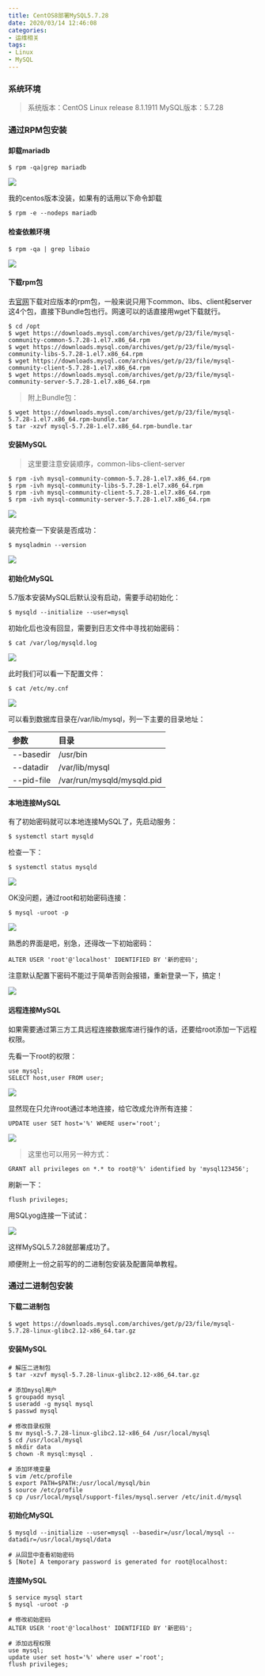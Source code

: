 ```yaml
---
title: CentOS8部署MySQL5.7.28
date: 2020/03/14 12:46:08
categories:
- 运维相关
tags:
- Linux
- MySQL
---
```




### 系统环境

> 系统版本：CentOS Linux release 8.1.1911
> MySQL版本：5.7.28



### 通过RPM包安装



#### 卸载mariadb

```shell
$ rpm -qa|grep mariadb
```

![](/images/20200314/mariadb.png)

我的centos版本没装，如果有的话用以下命令卸载

```shell
$ rpm -e --nodeps mariadb
```

<!-- more -->

#### 检查依赖环境

```shell
$ rpm -qa | grep libaio
```

![](/images/20200314/deps.png)



#### 下载rpm包

去[官网](https://dev.mysql.com/downloads/mysql/)下载对应版本的rpm包，一般来说只用下common、libs、client和server这4个包，直接下Bundle包也行。网速可以的话直接用wget下载就行。

```shell
$ cd /opt
$ wget https://downloads.mysql.com/archives/get/p/23/file/mysql-community-common-5.7.28-1.el7.x86_64.rpm
$ wget https://downloads.mysql.com/archives/get/p/23/file/mysql-community-libs-5.7.28-1.el7.x86_64.rpm
$ wget https://downloads.mysql.com/archives/get/p/23/file/mysql-community-client-5.7.28-1.el7.x86_64.rpm
$ wget https://downloads.mysql.com/archives/get/p/23/file/mysql-community-server-5.7.28-1.el7.x86_64.rpm
```

> 附上Bundle包：

```shell
$ wget https://downloads.mysql.com/archives/get/p/23/file/mysql-5.7.28-1.el7.x86_64.rpm-bundle.tar
$ tar -xzvf mysql-5.7.28-1.el7.x86_64.rpm-bundle.tar
```



#### 安装MySQL

> 这里要注意安装顺序，common-libs-client-server

```shell
$ rpm -ivh mysql-community-common-5.7.28-1.el7.x86_64.rpm
$ rpm -ivh mysql-community-libs-5.7.28-1.el7.x86_64.rpm
$ rpm -ivh mysql-community-client-5.7.28-1.el7.x86_64.rpm
$ rpm -ivh mysql-community-server-5.7.28-1.el7.x86_64.rpm
```

![](/images/20200314/install.png)

装完检查一下安装是否成功：

```shell
$ mysqladmin --version
```

![](/images/20200314/version.png)



#### 初始化MySQL

5.7版本安装MySQL后默认没有启动，需要手动初始化：

```shell
$ mysqld --initialize --user=mysql
```

初始化后也没有回显，需要到日志文件中寻找初始密码：

```shell
$ cat /var/log/mysqld.log
```

![](/images/20200314/initialize.png)

此时我们可以看一下配置文件：

```shell
$ cat /etc/my.cnf
```

![](/images/20200314/conf.png)

可以看到数据库目录在/var/lib/mysql，列一下主要的目录地址：

| 参数       | 目录                       |
| :--------- | :------------------------- |
| --basedir  | /usr/bin                   |
| --datadir  | /var/lib/mysql             |
| --pid-file | /var/run/mysqld/mysqld.pid |



#### 本地连接MySQL

有了初始密码就可以本地连接MySQL了，先启动服务：

```shell
$ systemctl start mysqld
```

检查一下：

```shell
$ systemctl status mysqld
```

![](/images/20200314/start.png)

OK没问题，通过root和初始密码连接：

```shell
$ mysql -uroot -p
```

![](/images/20200314/link.png)

熟悉的界面是吧，别急，还得改一下初始密码：

```mysql
ALTER USER 'root'@'localhost' IDENTIFIED BY '新的密码';
```

注意默认配置下密码不能过于简单否则会报错，重新登录一下，搞定！

![](/images/20200314/over.png)



#### 远程连接MySQL

如果需要通过第三方工具远程连接数据库进行操作的话，还要给root添加一下远程权限。

先看一下root的权限：

```mysql
use mysql;
SELECT host,user FROM user;
```

![](/images/20200314/user.png)

显然现在只允许root通过本地连接，给它改成允许所有连接：

```mysql
UPDATE user SET host='%' WHERE user='root';
```

![](/images/20200314/update.png)

> 这里也可以用另一种方式：

```mysql
GRANT all privileges on *.* to root@'%' identified by 'mysql123456';
```

刷新一下：

```mysql
flush privileges;
```

用SQLyog连接一下试试：

![](/images/20200314/sqlyoglink.png)

这样MySQL5.7.28就部署成功了。





顺便附上一份之前写的的二进制包安装及配置简单教程。



### 通过二进制包安装



#### 下载二进制包

```shell
$ wget https://downloads.mysql.com/archives/get/p/23/file/mysql-5.7.28-linux-glibc2.12-x86_64.tar.gz
```



#### 安装MySQL

```shell
# 解压二进制包
$ tar -xzvf mysql-5.7.28-linux-glibc2.12-x86_64.tar.gz

# 添加mysql用户
$ groupadd mysql
$ useradd -g mysql mysql
$ passwd mysql

# 修改目录权限
$ mv mysql-5.7.28-linux-glibc2.12-x86_64 /usr/local/mysql
$ cd /usr/local/mysql
$ mkdir data
$ chown -R mysql:mysql .

# 添加环境变量
$ vim /etc/profile
$ export PATH=$PATH:/usr/local/mysql/bin
$ source /etc/profile
$ cp /usr/local/mysql/support-files/mysql.server /etc/init.d/mysql
```



#### 初始化MySQL

```shell
$ mysqld --initialize --user=mysql --basedir=/usr/local/mysql --datadir=/usr/local/mysql/data

# 从回显中查看初始密码
$ [Note] A temporary password is generated for root@localhost:
```



#### 连接MySQL

```mysql
$ service mysql start
$ mysql -uroot -p

# 修改初始密码
ALTER USER 'root'@'localhost' IDENTIFIED BY '新密码';

# 添加远程权限
use mysql;
update user set host='%' where user ='root';
flush privileges;
```
